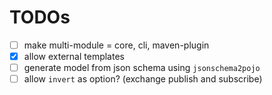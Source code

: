 # TODOs
- [ ] make multi-module = core, cli, maven-plugin
- [x] allow external templates
- [ ] generate model from json schema using `jsonschema2pojo`
- [ ] allow `invert` as option? (exchange publish and subscribe)